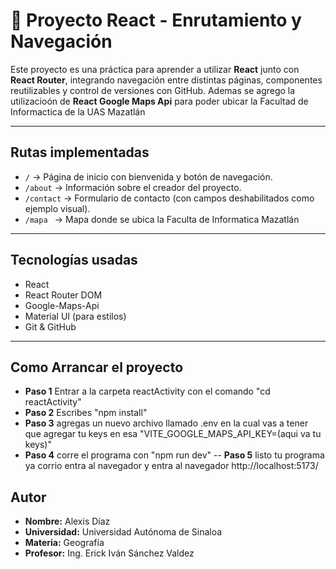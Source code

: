 # 🚀 Proyecto React - Enrutamiento y Navegación

Este proyecto es una práctica para aprender a utilizar **React** junto con **React Router**, integrando navegación entre distintas páginas, componentes reutilizables y control de versiones con GitHub. Ademas se agrego la utilizacioón de **React Google Maps Api** para poder ubicar la Facultad de Informactica de la UAS Mazatlán

---

## Rutas implementadas

- `/` -> Página de inicio con bienvenida y botón de navegación.
- `/about` -> Información sobre el creador del proyecto.
- `/contact` -> Formulario de contacto (con campos deshabilitados como ejemplo visual).
- `/mapa ` -> Mapa donde se ubica la Faculta de Informatica Mazatlán

---

## Tecnologías usadas

- React
- React Router DOM
- Google-Maps-Api
- Material UI (para estilos)
- Git & GitHub

---

## Como Arrancar el proyecto
- **Paso 1** Entrar a la carpeta reactActivity con el comando "cd reactActivity"
- **Paso 2** Escribes "npm install"
- **Paso 3** agregas un nuevo archivo llamado .env en la cual vas a tener que agregar tu keys en esa "VITE_GOOGLE_MAPS_API_KEY=(aqui va tu keys)"
- **Paso 4** corre el programa con "npm run dev"
-- **Paso 5** listo tu programa ya corrio entra al navegador y entra al navegador http://localhost:5173/

##  Autor

- **Nombre:** Alexis Díaz  
- **Universidad:** Universidad Autónoma de Sinaloa  
- **Materia:** Geografía  
- **Profesor:** Ing. Erick Iván Sánchez Valdez  

